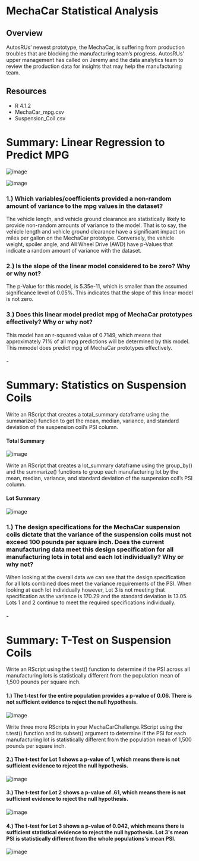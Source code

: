 # MechaCar Statistical Analysis

## Overview
AutosRUs’ newest prototype, the MechaCar, is suffering from production troubles that are blocking the manufacturing team’s progress. AutosRUs’ upper management has called on Jeremy and the data analytics team to review the production data for insights that may help the manufacturing team.

## Resources
* R 4.1.2 
* MechaCar_mpg.csv
* Suspension_Coil.csv

# Summary: Linear Regression to Predict MPG

![image](https://user-images.githubusercontent.com/87340105/156869849-798c005f-7d0d-4690-bf48-9be51f46375f.png)

![image](https://user-images.githubusercontent.com/87340105/156869703-00935023-0274-471c-b39c-494411745626.png)

### 1.) Which variables/coefficients provided a non-random amount of variance to the mpg values in the dataset? 
The vehicle length, and vehicle ground clearance are statistically likely to provide non-random amounts of variance to the model. That is to say, the vehicle length and vehicle ground clearance have a significant impact on miles per gallon on the MechaCar prototype. Conversely, the vehicle weight, spoiler angle, and All Wheel Drive (AWD) have p-Values that indicate a random amount of variance with the dataset.

### 2.) Is the slope of the linear model considered to be zero? Why or why not? 
The p-Value for this model, is 5.35e-11, which is smaller than the assumed significance level of 0.05%. This indicates that the slope of this linear model is not zero.

### 3.) Does this linear model predict mpg of MechaCar prototypes effectively? Why or why not? 
This model has an r-squared value of 0.7149, which means that approximately 71% of all mpg predictions will be determined by this model. This mmodel does predict mpg of MechaCar prototypes effectively.

###### -
# Summary: Statistics on Suspension Coils

Write an RScript that creates a total_summary dataframe using the summarize() function to get the mean, median, variance, and standard deviation of the suspension coil’s PSI column.

#### Total Summary
![image](https://user-images.githubusercontent.com/87340105/156870721-c4a67ce1-9941-413c-8dc1-8840b82f1109.png)

Write an RScript that creates a lot_summary dataframe using the group_by() and the summarize() functions to group each manufacturing lot by the mean, median, variance, and standard deviation of the suspension coil’s PSI column.

#### Lot Summary
![image](https://user-images.githubusercontent.com/87340105/156870729-95124fae-28c7-4645-ad4e-c36a705c11ce.png)


### 1.) The design specifications for the MechaCar suspension coils dictate that the variance of the suspension coils must not exceed 100 pounds per square inch. Does the current manufacturing data meet this design specification for all manufacturing lots in total and each lot individually? Why or why not?
When looking at the overall data we can see that the design specification for all lots combined does meet the variance requirements of the PSI.  When looking at each lot individually however, Lot 3 is not meeting that specification as the variance is 170.29 and the standard deviation is 13.05. Lots 1 and 2 continue to meet the required specifications individually.


##### -
# Summary: T-Test on Suspension Coils

Write an RScript using the t.test() function to determine if the PSI across all manufacturing lots is statistically different from the population mean of 1,500 pounds per square inch.

#### 1.) The t-test for the entire population provides a p-value of 0.06. There is not sufficient evidence to reject the null hypothesis.

![image](https://user-images.githubusercontent.com/87340105/156871300-4e4784dc-59fe-47b6-90b7-5c4c0c924032.png)

Write three more RScripts in your MechaCarChallenge.RScript using the t.test() function and its subset() argument to determine if the PSI for each manufacturing lot is statistically different from the population mean of 1,500 pounds per square inch.

#### 2.) The t-test for Lot 1 shows a p-value of 1, which means there is not sufficient evidence to reject the null hypothesis.

![image](https://user-images.githubusercontent.com/87340105/156871229-602179db-a41b-4161-bbd1-8e7cbcc79f12.png)

#### 3.) The t-test for Lot 2 shows a p-value of .61, which means there is not sufficient evidence to reject the null hypothesis.

![image](https://user-images.githubusercontent.com/87340105/156871257-3e73e458-23f1-4d46-a8cf-ab2cd4ff8e6d.png)

#### 4.) The t-test for Lot 3 shows a p-value of 0.042, which means there is sufficient statistical evidence to reject the null hypothesis. Lot 3's mean PSI is statistically different from the whole populations's mean PSI.

![image](https://user-images.githubusercontent.com/87340105/156871268-e44e573c-0961-4442-86e4-ea012f13b0a3.png)
